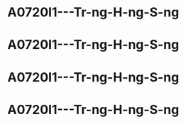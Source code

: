 # A0720I1---Tr-ng-H-ng-S-ng
# A0720I1---Tr-ng-H-ng-S-ng
# A0720I1---Tr-ng-H-ng-S-ng
# A0720I1---Tr-ng-H-ng-S-ng
